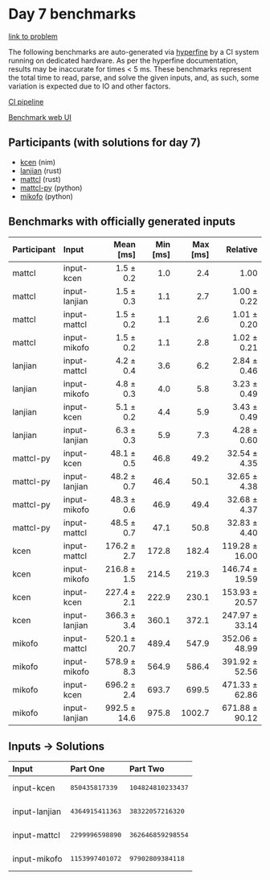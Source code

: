 # Day 7 benchmarks

[link to problem](https://adventofcode.com/2024/day/7)

The following benchmarks are auto-generated via
[hyperfine](https://github.com/sharkdp/hyperfine) by a CI system running on
dedicated hardware. As per the hyperfine documentation, results may be
inaccurate for times < 5 ms. These benchmarks represent the total time to read,
parse, and solve the given inputs, and, as such, some variation is expected due
to IO and other factors.

[CI pipeline](http://ci.papercode.net:8080/teams/main/pipelines/aoc2024)

[Benchmark web UI](https://aoc.ancalagon.black)


## Participants (with solutions for day 7)

- [kcen](https://github.com/kcen/aoc2024) (nim)
- [lanjian](https://github.com/lanjian/aoc-2024) (rust)
- [mattcl](https://github.com/mattcl/aoc2024) (rust)
- [mattcl-py](https://github.com/mattcl/aoc2024-py) (python)
- [mikofo](https://github.com/mikofo/aoc2024) (python)


## Benchmarks with officially generated inputs

| Participant | Input | Mean [ms] | Min [ms] | Max [ms] | Relative |
|:---|:---|---:|---:|---:|---:|
| mattcl | input-kcen | 1.5 ± 0.2 | 1.0 | 2.4 | 1.00 |
| mattcl | input-lanjian | 1.5 ± 0.3 | 1.1 | 2.7 | 1.00 ± 0.22 |
| mattcl | input-mattcl | 1.5 ± 0.2 | 1.1 | 2.6 | 1.01 ± 0.20 |
| mattcl | input-mikofo | 1.5 ± 0.2 | 1.1 | 2.8 | 1.02 ± 0.21 |
| lanjian | input-mattcl | 4.2 ± 0.4 | 3.6 | 6.2 | 2.84 ± 0.46 |
| lanjian | input-mikofo | 4.8 ± 0.3 | 4.0 | 5.8 | 3.23 ± 0.49 |
| lanjian | input-kcen | 5.1 ± 0.2 | 4.4 | 5.9 | 3.43 ± 0.49 |
| lanjian | input-lanjian | 6.3 ± 0.3 | 5.9 | 7.3 | 4.28 ± 0.60 |
| mattcl-py | input-kcen | 48.1 ± 0.5 | 46.8 | 49.2 | 32.54 ± 4.35 |
| mattcl-py | input-lanjian | 48.2 ± 0.7 | 46.4 | 50.1 | 32.65 ± 4.38 |
| mattcl-py | input-mikofo | 48.3 ± 0.6 | 46.9 | 49.4 | 32.68 ± 4.37 |
| mattcl-py | input-mattcl | 48.5 ± 0.7 | 47.1 | 50.8 | 32.83 ± 4.40 |
| kcen | input-mattcl | 176.2 ± 2.7 | 172.8 | 182.4 | 119.28 ± 16.00 |
| kcen | input-mikofo | 216.8 ± 1.5 | 214.5 | 219.3 | 146.74 ± 19.59 |
| kcen | input-kcen | 227.4 ± 2.1 | 222.9 | 230.1 | 153.93 ± 20.57 |
| kcen | input-lanjian | 366.3 ± 3.4 | 360.1 | 372.1 | 247.97 ± 33.14 |
| mikofo | input-mattcl | 520.1 ± 20.7 | 489.4 | 547.9 | 352.06 ± 48.99 |
| mikofo | input-mikofo | 578.9 ± 8.3 | 564.9 | 586.4 | 391.92 ± 52.56 |
| mikofo | input-kcen | 696.2 ± 2.4 | 693.7 | 699.5 | 471.33 ± 62.86 |
| mikofo | input-lanjian | 992.5 ± 14.6 | 975.8 | 1002.7 | 671.88 ± 90.12 |


## Inputs -> Solutions

| Input | Part One | Part Two |
|:---|:---|:---|
|input-kcen|<pre>850435817339</pre>|<pre>104824810233437</pre>|
|input-lanjian|<pre>4364915411363</pre>|<pre>38322057216320</pre>|
|input-mattcl|<pre>2299996598890</pre>|<pre>362646859298554</pre>|
|input-mikofo|<pre>1153997401072</pre>|<pre>97902809384118</pre>|